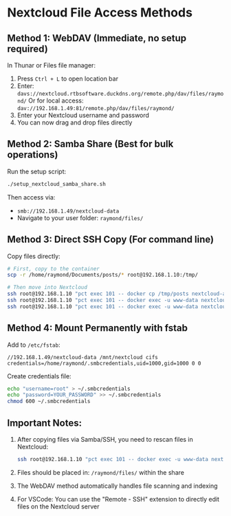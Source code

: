 # Nextcloud File Access Methods

## Method 1: WebDAV (Immediate, no setup required)

In Thunar or Files file manager:
1. Press `Ctrl + L` to open location bar
2. Enter: `davs://nextcloud.rtbsoftware.duckdns.org/remote.php/dav/files/raymond/`
   Or for local access: `dav://192.168.1.49:81/remote.php/dav/files/raymond/`
3. Enter your Nextcloud username and password
4. You can now drag and drop files directly

## Method 2: Samba Share (Best for bulk operations)

Run the setup script:
```bash
./setup_nextcloud_samba_share.sh
```

Then access via:
- `smb://192.168.1.49/nextcloud-data`
- Navigate to your user folder: `raymond/files/`

## Method 3: Direct SSH Copy (For command line)

Copy files directly:
```bash
# First, copy to the container
scp -r /home/raymond/Documents/posts/* root@192.168.1.10:/tmp/

# Then move into Nextcloud
ssh root@192.168.1.10 "pct exec 101 -- docker cp /tmp/posts nextcloud-app-1:/tmp/"
ssh root@192.168.1.10 "pct exec 101 -- docker exec -u www-data nextcloud-app-1 cp -r /tmp/posts/* /var/www/html/data/raymond/files/"
ssh root@192.168.1.10 "pct exec 101 -- docker exec -u www-data nextcloud-app-1 php occ files:scan raymond"
```

## Method 4: Mount Permanently with fstab

Add to `/etc/fstab`:
```
//192.168.1.49/nextcloud-data /mnt/nextcloud cifs credentials=/home/raymond/.smbcredentials,uid=1000,gid=1000 0 0
```

Create credentials file:
```bash
echo "username=root" > ~/.smbcredentials
echo "password=YOUR_PASSWORD" >> ~/.smbcredentials
chmod 600 ~/.smbcredentials
```

## Important Notes:

1. After copying files via Samba/SSH, you need to rescan files in Nextcloud:
   ```bash
   ssh root@192.168.1.10 "pct exec 101 -- docker exec -u www-data nextcloud-app-1 php occ files:scan raymond"
   ```

2. Files should be placed in: `/raymond/files/` within the share

3. The WebDAV method automatically handles file scanning and indexing

4. For VSCode: You can use the "Remote - SSH" extension to directly edit files on the Nextcloud server

